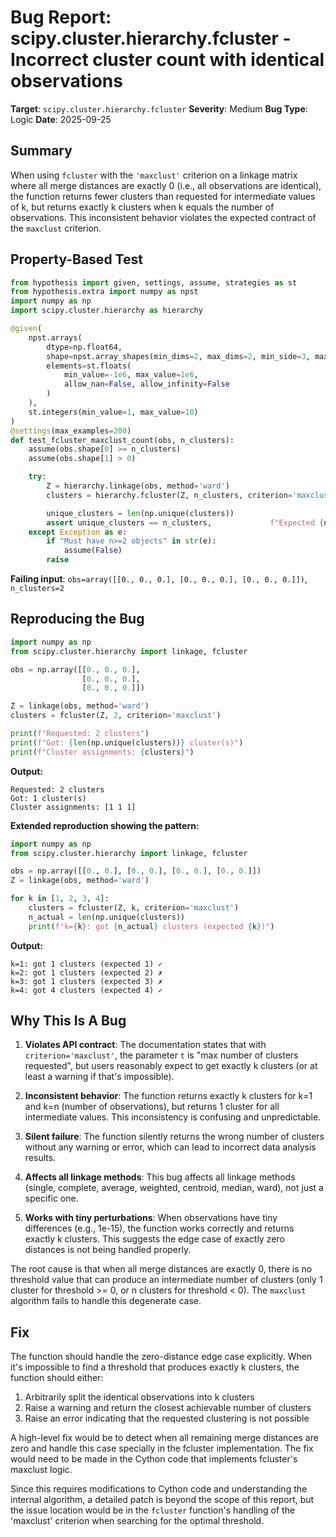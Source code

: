 # Bug Report: scipy.cluster.hierarchy.fcluster - Incorrect cluster count with identical observations

**Target**: `scipy.cluster.hierarchy.fcluster`
**Severity**: Medium
**Bug Type**: Logic
**Date**: 2025-09-25

## Summary

When using `fcluster` with the `'maxclust'` criterion on a linkage matrix where all merge distances are exactly 0 (i.e., all observations are identical), the function returns fewer clusters than requested for intermediate values of k, but returns exactly k clusters when k equals the number of observations. This inconsistent behavior violates the expected contract of the `maxclust` criterion.

## Property-Based Test

```python
from hypothesis import given, settings, assume, strategies as st
from hypothesis.extra import numpy as npst
import numpy as np
import scipy.cluster.hierarchy as hierarchy

@given(
    npst.arrays(
        dtype=np.float64,
        shape=npst.array_shapes(min_dims=2, max_dims=2, min_side=3, max_side=50),
        elements=st.floats(
            min_value=-1e6, max_value=1e6,
            allow_nan=False, allow_infinity=False
        )
    ),
    st.integers(min_value=1, max_value=10)
)
@settings(max_examples=200)
def test_fcluster_maxclust_count(obs, n_clusters):
    assume(obs.shape[0] >= n_clusters)
    assume(obs.shape[1] > 0)

    try:
        Z = hierarchy.linkage(obs, method='ward')
        clusters = hierarchy.fcluster(Z, n_clusters, criterion='maxclust')

        unique_clusters = len(np.unique(clusters))
        assert unique_clusters == n_clusters,             f"Expected {n_clusters} clusters, got {unique_clusters}"
    except Exception as e:
        if "Must have n>=2 objects" in str(e):
            assume(False)
        raise
```

**Failing input**: `obs=array([[0., 0., 0.], [0., 0., 0.], [0., 0., 0.]])`, `n_clusters=2`

## Reproducing the Bug

```python
import numpy as np
from scipy.cluster.hierarchy import linkage, fcluster

obs = np.array([[0., 0., 0.],
                [0., 0., 0.],
                [0., 0., 0.]])

Z = linkage(obs, method='ward')
clusters = fcluster(Z, 2, criterion='maxclust')

print(f"Requested: 2 clusters")
print(f"Got: {len(np.unique(clusters))} cluster(s)")
print(f"Cluster assignments: {clusters}")
```

**Output:**
```
Requested: 2 clusters
Got: 1 cluster(s)
Cluster assignments: [1 1 1]
```

**Extended reproduction showing the pattern:**
```python
import numpy as np
from scipy.cluster.hierarchy import linkage, fcluster

obs = np.array([[0., 0.], [0., 0.], [0., 0.], [0., 0.]])
Z = linkage(obs, method='ward')

for k in [1, 2, 3, 4]:
    clusters = fcluster(Z, k, criterion='maxclust')
    n_actual = len(np.unique(clusters))
    print(f"k={k}: got {n_actual} clusters (expected {k})")
```

**Output:**
```
k=1: got 1 clusters (expected 1) ✓
k=2: got 1 clusters (expected 2) ✗
k=3: got 1 clusters (expected 3) ✗
k=4: got 4 clusters (expected 4) ✓
```

## Why This Is A Bug

1. **Violates API contract**: The documentation states that with `criterion='maxclust'`, the parameter `t` is "max number of clusters requested", but users reasonably expect to get exactly k clusters (or at least a warning if that's impossible).

2. **Inconsistent behavior**: The function returns exactly k clusters for k=1 and k=n (number of observations), but returns 1 cluster for all intermediate values. This inconsistency is confusing and unpredictable.

3. **Silent failure**: The function silently returns the wrong number of clusters without any warning or error, which can lead to incorrect data analysis results.

4. **Affects all linkage methods**: This bug affects all linkage methods (single, complete, average, weighted, centroid, median, ward), not just a specific one.

5. **Works with tiny perturbations**: When observations have tiny differences (e.g., 1e-15), the function works correctly and returns exactly k clusters. This suggests the edge case of exactly zero distances is not being handled properly.

The root cause is that when all merge distances are exactly 0, there is no threshold value that can produce an intermediate number of clusters (only 1 cluster for threshold >= 0, or n clusters for threshold < 0). The `maxclust` algorithm fails to handle this degenerate case.

## Fix

The function should handle the zero-distance edge case explicitly. When it's impossible to find a threshold that produces exactly k clusters, the function should either:

1. Arbitrarily split the identical observations into k clusters
2. Raise a warning and return the closest achievable number of clusters
3. Raise an error indicating that the requested clustering is not possible

A high-level fix would be to detect when all remaining merge distances are zero and handle this case specially in the fcluster implementation. The fix would need to be made in the Cython code that implements fcluster's maxclust logic.

Since this requires modifications to Cython code and understanding the internal algorithm, a detailed patch is beyond the scope of this report, but the issue location would be in the `fcluster` function's handling of the 'maxclust' criterion when searching for the optimal threshold.
